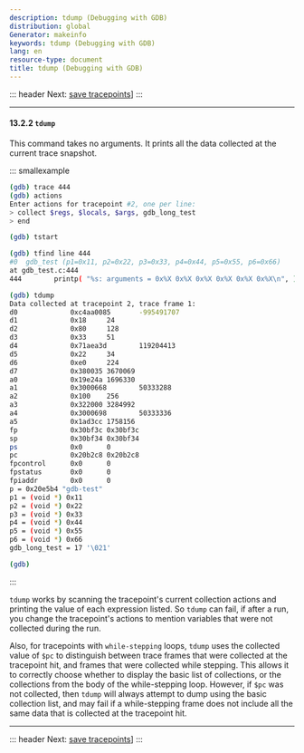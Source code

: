 ```yaml
---
description: tdump (Debugging with GDB)
distribution: global
Generator: makeinfo
keywords: tdump (Debugging with GDB)
lang: en
resource-type: document
title: tdump (Debugging with GDB)
---
```

::: header
Next: [save tracepoints](save-tracepoints.html#save-tracepoints)]
:::

---

#### 13.2.2 `tdump`

This command takes no arguments. It prints all the data collected at the current trace snapshot.

::: smallexample

```bash
(gdb) trace 444
(gdb) actions
Enter actions for tracepoint #2, one per line:
> collect $regs, $locals, $args, gdb_long_test
> end

(gdb) tstart

(gdb) tfind line 444
#0  gdb_test (p1=0x11, p2=0x22, p3=0x33, p4=0x44, p5=0x55, p6=0x66)
at gdb_test.c:444
444        printp( "%s: arguments = 0x%X 0x%X 0x%X 0x%X 0x%X 0x%X\n", )

(gdb) tdump
Data collected at tracepoint 2, trace frame 1:
d0             0xc4aa0085       -995491707
d1             0x18     24
d2             0x80     128
d3             0x33     51
d4             0x71aea3d        119204413
d5             0x22     34
d6             0xe0     224
d7             0x380035 3670069
a0             0x19e24a 1696330
a1             0x3000668        50333288
a2             0x100    256
a3             0x322000 3284992
a4             0x3000698        50333336
a5             0x1ad3cc 1758156
fp             0x30bf3c 0x30bf3c
sp             0x30bf34 0x30bf34
ps             0x0      0
pc             0x20b2c8 0x20b2c8
fpcontrol      0x0      0
fpstatus       0x0      0
fpiaddr        0x0      0
p = 0x20e5b4 "gdb-test"
p1 = (void *) 0x11
p2 = (void *) 0x22
p3 = (void *) 0x33
p4 = (void *) 0x44
p5 = (void *) 0x55
p6 = (void *) 0x66
gdb_long_test = 17 '\021'

(gdb)
```

:::

`tdump` works by scanning the tracepoint's current collection actions and printing the value of each expression listed. So `tdump` can fail, if after a run, you change the tracepoint's actions to mention variables that were not collected during the run.

Also, for tracepoints with `while-stepping` loops, `tdump` uses the collected value of `$pc` to distinguish between trace frames that were collected at the tracepoint hit, and frames that were collected while stepping. This allows it to correctly choose whether to display the basic list of collections, or the collections from the body of the while-stepping loop. However, if `$pc` was not collected, then `tdump` will always attempt to dump using the basic collection list, and may fail if a while-stepping frame does not include all the same data that is collected at the tracepoint hit.

---

::: header
Next: [save tracepoints](save-tracepoints.html#save-tracepoints)]
:::
